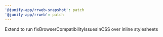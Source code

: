 ```yaml
---
'@junify-app/rrweb-snapshot': patch
'@junify-app/rrweb': patch
---
```


Extend to run fixBrowserCompatibilityIssuesInCSS over inline stylesheets
